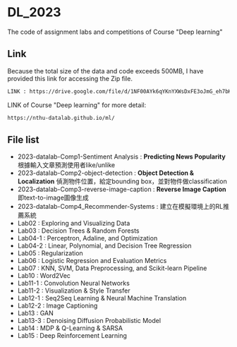 # DL_2023
The code of assignment labs and competitions of Course "Deep learning"

## Link
Because the total size of the data and code exceeds 500MB, I have provided this link for accessing the Zip file.
```bash
LINK : https://drive.google.com/file/d/1NF00AYk6qYKnYXWsDxFE3oJmG_eh7bKU/view?usp=drive_link
```

LINK of Course "Deep learning" for more detail:
```bash
https://nthu-datalab.github.io/ml/
```

## File list
- 2023-datalab-Comp1-Sentiment Analysis : **Predicting News Popularity** 根據輸入文章預測使用者like/unlike
- 2023-datalab-Comp2-object-detection : **Object Detection & Localization** 偵測物件位置，給定bounding box，並對物件做classification
- 2023-datalab-Comp3-reverse-image-caption : **Reverse Image Caption** 即text-to-image圖像生成
- 2023-datalab-Comp4_Recommender-Systems : 建立在模擬環境上的RL推薦系統
- Lab02 : Exploring and Visualizing Data
- Lab03 : Decision Trees & Random Forests
- Lab04-1 : Perceptron, Adaline, and Optimization
- Lab04-2 : Linear, Polynomial, and Decision Tree Regression
- Lab05 : Regularization
- Lab06 : Logistic Regression and Evaluation Metrics
- Lab07 : KNN, SVM, Data Preprocessing, and Scikit-learn Pipeline
- Lab10 : Word2Vec
- Lab11-1 : Convolution Neural Networks
- Lab11-2 : Visualization & Style Transfer
- Lab12-1 : Seq2Seq Learning & Neural Machine Translation
- Lab12-2 : Image Captioning
- Lab13 : GAN
- Lab13-3 : Denoising Diffusion Probabilistic Model
- Lab14 : MDP & Q-Learning & SARSA
- Lab15 : Deep Reinforcement Learning
